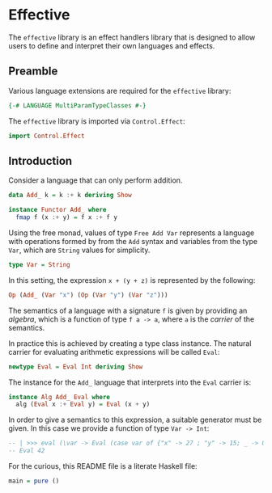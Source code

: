 # Effective

The `effective` library is an effect handlers library that is designed
to allow users to define and interpret their own languages and
effects.

## Preamble

Various language extensions are required for the `effective` library:
```haskell
{-# LANGUAGE MultiParamTypeClasses #-}
```
The `effective` library is imported via `Control.Effect`:
```haskell
import Control.Effect
```

## Introduction

Consider a language that can only perform addition.
```haskell
data Add_ k = k :+ k deriving Show

instance Functor Add_ where
  fmap f (x :+ y) = f x :+ f y
```
Using the free monad, values of type `Free Add Var` represents
a language with operations formed by from the `Add` syntax and
variables from the type `Var`, which are `String` values for
simplicity.
```haskell
type Var = String
```
In this setting, the expression `x + (y + z)` is represented by the
following:
```haskell ignore
Op (Add_ (Var "x") (Op (Var "y") (Var "z")))
```
The semantics of a language with a signature `f` is given by providing
an _algebra_, which is a function of type `f a -> a`, where `a` is the
_carrier_ of the semantics.


In practice this is achieved by creating a type class instance.
The natural carrier for evaluating arithmetic expressions will be
called `Eval`:
```haskell
newtype Eval = Eval Int deriving Show
```
The instance for the `Add_` language that interprets into the `Eval`
carrier is:
```haskell
instance Alg Add_ Eval where
  alg (Eval x :+ Eval y) = Eval (x + y)
```
In order to give a semantics to this expression, a suitable generator
must be given. In this case we provide a function of type `Var ->
Int`:
```haskell
-- | >>> eval (\var -> Eval (case var of {"x" -> 27 ; "y" -> 15; _ -> 0})) (Op ((Var "x") :+ (Var "y")))
-- Eval 42
```

For the curious, this README file is a literate Haskell file:
```haskell
main = pure ()
```
